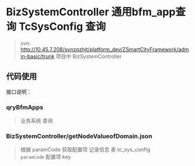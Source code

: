 # BizSystemController 通用bfm_app查询 TcSysConfig 查询

> svn: http://10.45.7.208/svnzqzhjt/platform_dev/ZSmartCityFramework/admin-basic/trunk 项目中 BizSystemController

## 代码使用

接口说明：

### qryBfmApps

> 业务系统 查询

### BizSystemController/getNodeValueofDomain.json

> 根据 paramCode 获取配置项 记录信息 表 tc_sys_config  
> `paramCode` 配置项 key

